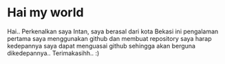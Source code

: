 # Hai my world

Hai..
Perkenalkan saya Intan, saya berasal dari kota Bekasi
ini pengalaman pertama saya menggunakan github dan membuat repository
saya harap kedepannya saya dapat menguasai github sehingga akan berguna dikedepannya..
Terimakasihh.. :)
